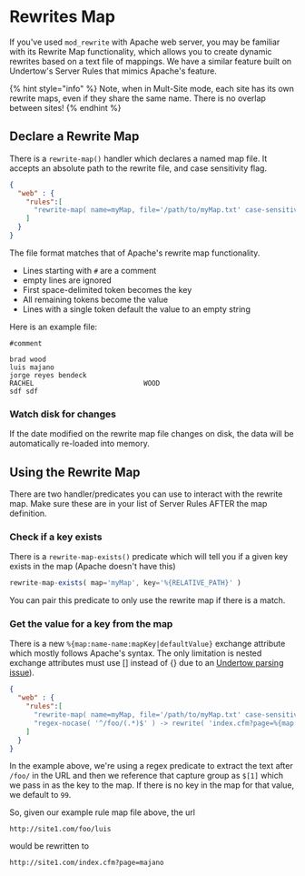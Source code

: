 # Rewrites Map

If you've used `mod_rewrite` with Apache web server, you may be familiar with its Rewrite Map functionality, which allows you to create dynamic rewrites based on a text file of mappings.  We have a similar feature built on Undertow's Server Rules that mimics Apache's feature.

{% hint style="info" %}
Note, when in Mult-Site mode, each site has its own rewrite maps, even if they share the same name.  There is no overlap between sites!
{% endhint %}

## Declare a Rewrite Map

There is a `rewrite-map()` handler which declares a named map file.  It accepts an absolute path to the rewrite file, and case sensitivity flag.

```json
{
  "web" : {
    "rules":[
      "rewrite-map( name=myMap, file='/path/to/myMap.txt' case-sensitive=false )"
    ]
  }
}
```

The file format matches that of Apache's rewrite map functionality. &#x20;

* Lines starting with `#` are a comment
* empty lines are ignored
* First space-delimited token becomes the key
* All remaining tokens become the value
* Lines with a single token default the value to an empty string

Here is an example file:

```
#comment

brad wood
luis majano
jorge reyes bendeck
RACHEL                           WOOD
sdf sdf
```

### Watch disk for changes

If the date modified on the rewrite map file changes on disk, the data will be automatically re-loaded into memory.

## Using the Rewrite Map

There are two handler/predicates you can use to interact with the rewrite map. Make sure these are in your list of Server Rules AFTER the map definition.

### Check if a key exists

There is a `rewrite-map-exists()` predicate which will tell you if a given key exists in the map (Apache doesn't have this)

```javascript
rewrite-map-exists( map='myMap', key='%{RELATIVE_PATH}' )
```

You can pair this predicate to only use the rewrite map if there is a match.

### Get the value for a key from the map

There is a new `%{map:name-name:mapKey|defaultValue}` exchange attribute which mostly follows Apache's syntax.  The only limitation is nested exchange attributes must use \[] instead of {} due to an [Undertow parsing issue](https://issues.redhat.com/browse/UNDERTOW-2273)).

```json
{
  "web" : {
    "rules":[
      "rewrite-map( name=myMap, file='/path/to/myMap.txt' case-sensitive=false )",
      "regex-nocase( '^/foo/(.*)$' ) -> rewrite( 'index.cfm?page=%{map:myMap:$[1]|99}' )"
    ]
  }
}
```

In the example above, we're using a regex predicate to extract the text after `/foo/` in the URL and then we reference that capture group as `$[1]` which we pass in as the key to the map.  If there is no key in the map for that value, we default to `99`.

So, given our example rule map file above, the url

```
http://site1.com/foo/luis
```

would be rewritten to

```
http://site1.com/index.cfm?page=majano
```
